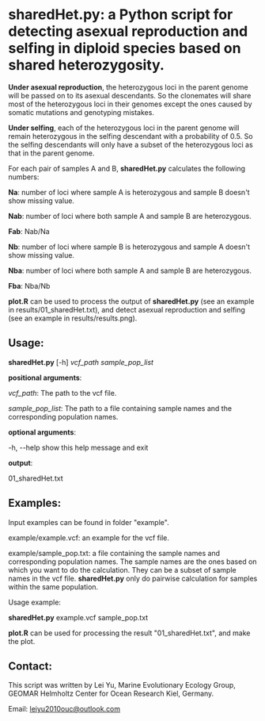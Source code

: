 # **sharedHet.py**: a Python script for detecting asexual reproduction and selfing in diploid species based on shared heterozygosity.

**Under asexual reproduction**, the heterozygous loci in the parent genome will be passed on to its asexual descendants. So the clonemates will share most of the heterozygous loci in their genomes except the ones caused by somatic mutations and genotyping mistakes.

**Under selfing**, each of the heterozygous loci in the parent genome will remain heterozygous in the selfing descendant with a probability of 0.5. So the selfing descendants will only have a subset of the heterozygous loci as that in the parent genome.

For each pair of samples A and B, **sharedHet.py** calculates the following numbers:

**Na**: number of loci where sample A is heterozygous and sample B doesn't show missing value.

**Nab**: number of loci where both sample A and sample B are heterozygous.

**Fab**: Nab/Na

**Nb**: number of loci where sample B is heterozygous and sample A doesn't show missing value.

**Nba**: number of loci where both sample A and sample B are heterozygous.

**Fba**: Nba/Nb

**plot.R** can be used to process the output of **sharedHet.py** (see an example in results/01_sharedHet.txt), and detect asexual reproduction and selfing (see an example in results/results.png).

## Usage:
**sharedHet.py** [-h] *vcf_path* *sample_pop_list*

**positional arguments**:

  *vcf_path*:         The path to the vcf file.

  *sample_pop_list*:  The path to a file containing sample names and the corresponding population names.

**optional arguments**:

  -h, --help       show this help message and exit

**output**:

  01_sharedHet.txt

## Examples:
Input examples can be found in folder "example".

example/example.vcf: an example for the vcf file.

example/sample_pop.txt: a file containing the sample names and corresponding population names. The sample names are the ones based on which you want to do the calculation. They can be a subset of sample names in the vcf file. **sharedHet.py** only do pairwise calculation for samples within the same population.

Usage example:

**sharedHet.py** example.vcf sample_pop.txt

**plot.R** can be used for processing the result "01_sharedHet.txt", and make the plot.

## Contact:
This script was written by Lei Yu, Marine Evolutionary Ecology Group, GEOMAR Helmholtz Center for Ocean Research Kiel, Germany.

Email: leiyu2010ouc@outlook.com
